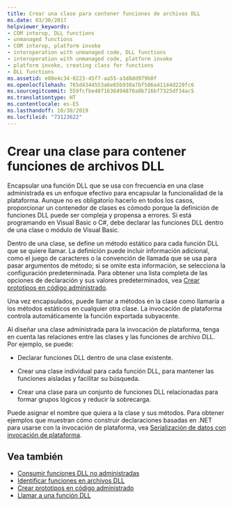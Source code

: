 ```yaml
---
title: Crear una clase para contener funciones de archivos DLL
ms.date: 03/30/2017
helpviewer_keywords:
- COM interop, DLL functions
- unmanaged functions
- COM interop, platform invoke
- interoperation with unmanaged code, DLL functions
- interoperation with unmanaged code, platform invoke
- platform invoke, creating class for functions
- DLL functions
ms.assetid: e08e4c34-0223-45f7-aa55-a3d8dd979b0f
ms.openlocfilehash: 765d4344553a6e65b930a7bf586a41144d220fc6
ms.sourcegitcommit: 559fcfbe4871636494870a8b716bf7325df34ac5
ms.translationtype: HT
ms.contentlocale: es-ES
ms.lasthandoff: 10/30/2019
ms.locfileid: "73123622"
---
```

# <a name="creating-a-class-to-hold-dll-functions"></a>Crear una clase para contener funciones de archivos DLL
Encapsular una función DLL que se usa con frecuencia en una clase administrada es un enfoque efectivo para encapsular la funcionalidad de la plataforma. Aunque no es obligatorio hacerlo en todos los casos, proporcionar un contenedor de clases es cómodo porque la definición de funciones DLL puede ser compleja y propensa a errores. Si está programando en Visual Basic o C#, debe declarar las funciones DLL dentro de una clase o módulo de Visual Basic.  
  
 Dentro de una clase, se define un método estático para cada función DLL que se quiere llamar. La definición puede incluir información adicional, como el juego de caracteres o la convención de llamada que se usa para pasar argumentos de método; si se omite esta información, se selecciona la configuración predeterminada. Para obtener una lista completa de las opciones de declaración y sus valores predeterminados, vea [Crear prototipos en código administrado](creating-prototypes-in-managed-code.md).  
  
 Una vez encapsulados, puede llamar a métodos en la clase como llamaría a los métodos estáticos en cualquier otra clase. La invocación de plataforma controla automáticamente la función exportada subyacente.  
  
 Al diseñar una clase administrada para la invocación de plataforma, tenga en cuenta las relaciones entre las clases y las funciones de archivo DLL. Por ejemplo, se puede:  
  
- Declarar funciones DLL dentro de una clase existente.  
  
- Crear una clase individual para cada función DLL, para mantener las funciones aisladas y facilitar su búsqueda.  
  
- Crear una clase para un conjunto de funciones DLL relacionadas para formar grupos lógicos y reducir la sobrecarga.  
  
 Puede asignar el nombre que quiera a la clase y sus métodos. Para obtener ejemplos que muestran cómo construir declaraciones basadas en .NET para usarse con la invocación de plataforma, vea [Serialización de datos con invocación de plataforma](marshaling-data-with-platform-invoke.md).  
  
## <a name="see-also"></a>Vea también

- [Consumir funciones DLL no administradas](consuming-unmanaged-dll-functions.md)
- [Identificar funciones en archivos DLL](identifying-functions-in-dlls.md)
- [Crear prototipos en código administrado](creating-prototypes-in-managed-code.md)
- [Llamar a una función DLL](calling-a-dll-function.md)
